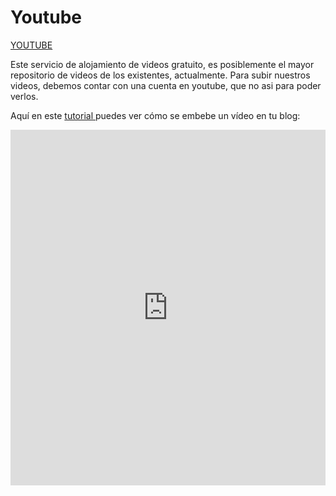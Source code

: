 
# Youtube

[YOUTUBE](http://www.youtube.com/?hl=es)

Este servicio de alojamiento de videos gratuito, es posiblemente el mayor repositorio de videos de los existentes, actualmente. Para subir nuestros videos, debemos contar con una cuenta en youtube, que no asi para poder verlos.

Aquí en este [tutorial ](https://docs.google.com/presentation/d/1gnT8yhKbYguvddlbmcO4BlRTnnkedCFF2JhV_zJ5Fa4/pub?start=false&amp;loop=false&amp;delayms=3000)puedes ver cómo se embebe un vídeo en tu blog:

<iframe width="100%" height="569" src="https://docs.google.com/presentation/d/1gnT8yhKbYguvddlbmcO4BlRTnnkedCFF2JhV_zJ5Fa4/embed?start=false&amp;loop=false&amp;delayms=3000" frameborder="0" allowfullscreen="allowfullscreen" mozallowfullscreen="mozallowfullscreen" webkitallowfullscreen="webkitallowfullscreen"></iframe>

